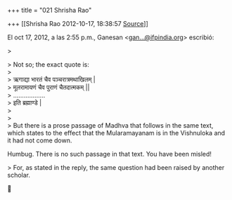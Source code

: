 +++
title = "021 Shrisha Rao"

+++
[[Shrisha Rao	2012-10-17, 18:38:57 [Source](https://groups.google.com/g/bvparishat/c/BGJ5L3KBLHs)]]



El oct 17, 2012, a las 2:55 p.m., Ganesan \<[gan...@ifpindia.org]()\> escribió:  
  
\>  

\> Not so; the exact quote is:  
\>  
\> ऋगाद्या भारतं चैव पञ्चरात्रमथाखिलम् \|  
\> मूलरामायणं चैव पुराणं चैतदात्मकम् \|\|  
\> ..................  
\> इति ब्रह्माण्डे \|  
\>  
\>  
\> But there is a prose passage of Madhva that follows in the same text, which states to the effect that the Mularamayanam is in the Vishnuloka and it had not come down.  
  

Humbug. There is no such passage in that text. You have been misled!  

  
\> For, as stated in the reply, the same question had been raised by another scholar.  
  



